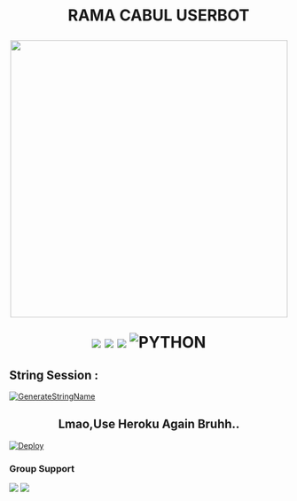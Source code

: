
<h1 align="center"><img width="35px">RAMA CABUL USERBOT
<p align="center"><img src="https://telegra.ph/file/e62dcb31e02594af0fab4.png" width="500"></p>
<p align="center">
<p align="center">
    <a href="https://github.com/izzy-adeeva/Plugins"><img src="https://img.shields.io/github/last-commit/izzy-adeeva/Plugins?color=ff0000&logo=github&logoColor=ffffff&style=for-the-badge" /></a>
    <a href="https://github.com/izzy-adeeva/Plugins"> <img src="https://img.shields.io/github/repo-size/izzy-adeeva/Plugins?logo=github&style=for-the-badge" /></a>
    <a href="https://pypi.org/project/Telethon/"><img src="https://img.shields.io/pypi/v/telethon?color=important&label=telethon&logo=python&logoColor=brightgreen&style=for-the-badge" /></a>
    <img alt="PYTHON" src="https://img.shields.io/badge/PYTHON-v3.9.6-purple?style=for-the-badge&logo=appveyor"/>
    </p>

## String Session :
[![GenerateStringName](https://img.shields.io/badge/repl.it-generateStringName-white)](https://t.me/GeezStringBot)

<h2 align="center">
   Lmao,Use Heroku Again Bruhh..
</h2>

[![Deploy](https://www.herokucdn.com/deploy/button.svg)](https://heroku.com/deploy?template=https://github.com/hitokizzy/RAM_UBOT_EXT)


### Group Support 
<a href="https://t.me/ramsupportt"><img src="https://img.shields.io/badge/Join-Group%20Support1-blue.svg?style=for-the-badge&logo=Telegram"></a> <a href="https://t.me/GeezSupport"><img src="https://img.shields.io/badge/Join-Groups%20Support2-blue.svg?style=for-the-badge&logo=Telegram"></a>

##

